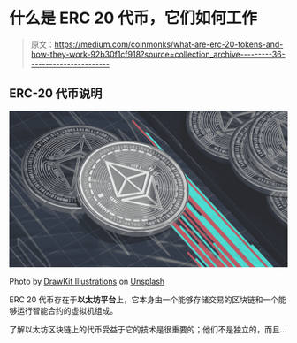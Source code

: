 # 什么是 ERC 20 代币，它们如何工作

> 原文：<https://medium.com/coinmonks/what-are-erc-20-tokens-and-how-they-work-92b30f1cf918?source=collection_archive---------36----------------------->

## ERC-20 代币说明

![](img/ebb3017c93576f6f766d97d9c449e885.png)

Photo by [DrawKit Illustrations](https://unsplash.com/@drawkit?utm_source=medium&utm_medium=referral) on [Unsplash](https://unsplash.com?utm_source=medium&utm_medium=referral)

ERC 20 代币存在于**以太坊平台**上，它本身由一个能够存储交易的区块链和一个能够运行智能合约的虚拟机组成。

了解以太坊区块链上的代币受益于它的技术是很重要的；他们不是独立的，而且…